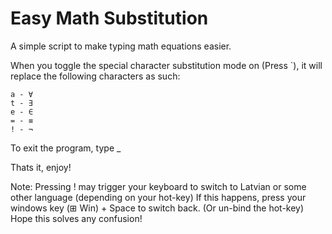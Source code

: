 # Easy Math Substitution

 A simple script to make typing math equations easier.


 When you toggle the special character substitution mode on (Press `), it will replace the following characters as such:

	a - ∀
	t - ∃
	e - ∈
	= - ≡
	! - ¬

To exit the program, type _

Thats it, enjoy!

Note:
Pressing ! may trigger your keyboard to switch to Latvian or some other language (depending on your hot-key)
If this happens, press your windows key (⊞ Win) + Space to switch back. (Or un-bind the hot-key)
Hope this solves any confusion!
